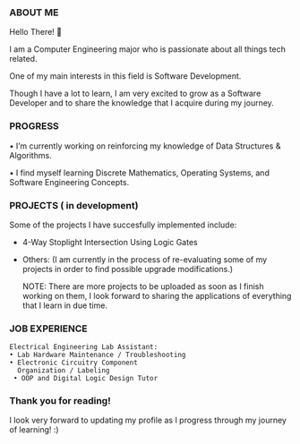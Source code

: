 ### ABOUT ME

 Hello There! 👋

 I am a Computer Engineering major who is passionate about all things tech related.

 One of my main interests in this field is Software Development.

 Though I have a lot to learn, I am very excited to grow as a Software Developer and to share the knowledge that I acquire during my journey.

### PROGRESS
 
 • I’m currently working on reinforcing my knowledge of Data Structures & Algorithms.
 
 • I find myself learning Discrete Mathematics, Operating Systems, and Software Engineering Concepts.

### PROJECTS ( in development)

 Some of the projects I have succesfully implemented include:
   - 4-Way Stoplight Intersection Using Logic Gates
   - Others: (I am currently in the process of re-evaluating some of my projects in order to find possible upgrade modifications.)

     NOTE: There are more projects to be uploaded as soon as I finish working on them, I look forward to sharing the applications of
           everything that I learn in due time.

     
### JOB EXPERIENCE
   
    Electrical Engineering Lab Assistant:
    • Lab Hardware Maintenance / Troubleshooting
    • Electronic Circuitry Component
      Organization / Labeling
     • OOP and Digital Logic Design Tutor

### Thank you for reading! 

I look very forward to updating my profile as I progress through my journey of learning! :) 
 


